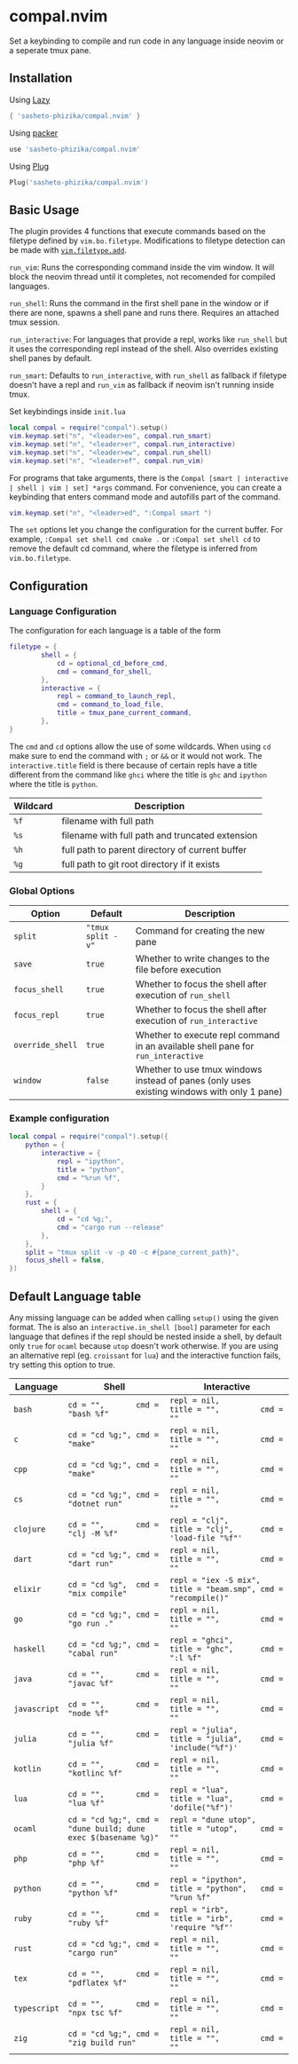 # compal.nvim
Set a keybinding to compile and run code in any language inside neovim or a seperate tmux pane.

## Installation
Using [Lazy](https://github.com/folke/lazy.nvim)
```lua
{ 'sasheto-phizika/compal.nvim' }
```
Using [packer](https://github.com/wbthomason/packer.nvim)
```lua
use 'sasheto-phizika/compal.nvim'

```
Using [Plug](https://github.com/junegunn/vim-plug)
```lua
Plug('sasheto-phizika/compal.nvim')
```

## Basic Usage
The plugin provides 4 functions that execute commands based on the filetype defined by `vim.bo.filetype`. Modifications to filetype detection can be made with [`vim.filetype.add`](https://neovim.io/doc/user/lua.html#lua-filetype).

`run_vim`: Runs the corresponding command inside the vim window. It will block the neovim thread until it completes, not recomended for compiled languages.

`run_shell`: Runs the command in the first shell pane in the window or if there are none, spawns a shell pane and runs there. Requires an attached tmux session.

`run_interactive`: For languages that provide a repl, works like `run_shell` but it uses the corresponding repl instead of the shell. Also overrides existing shell panes by default.

`run_smart`: Defaults to `run_interactive`, with `run_shell` as fallback if filetype doesn't have a repl and `run_vim` as fallback if neovim isn't running inside tmux.

Set keybindings inside `init.lua`

```lua
local compal = require("compal").setup()
vim.keymap.set("n", "<leader>ee", compal.run_smart)
vim.keymap.set("n", "<leader>er", compal.run_interactive)
vim.keymap.set("n", "<leader>ew", compal.run_shell)
vim.keymap.set("n", "<leader>ef", compal.run_vim)
```
For programs that take arguments, there is the `Compal [smart | interactive | shell | vim | set] *args` command. For convenience, you can create a keybinding that enters command mode and autofills part of the command.

```lua
vim.keymap.set("n", "<leader>ed", ":Compal smart ")
```

The `set` options let you change the configuration for the current buffer. For example, `:Compal set shell cmd cmake .` or `:Compal set shell cd` to remove the default cd command, where the filetype is inferred from `vim.bo.filetype`.

## Configuration
### Language Configuration
The configuration for each language is a table of the form

```lua
filetype = { 
        shell = {
            cd = optional_cd_before_cmd,
            cmd = command_for_shell,
        },
        interactive = {
            repl = command_to_launch_repl,
            cmd = command_to_load_file,
            title = tmux_pane_current_command,
        },
}

```

The `cmd` and `cd` options allow the use of some wildcards. When using `cd` make sure to end the command with `;` or `&&` or it would not work. The `interactive.title` field is there because of certain repls have a title different from the command like `ghci` where the title is `ghc` and `ipython` where the title is `python`.

| Wildcard | Description
|----------|------------|
| `%f` | filename with full path
| `%s` | filename with full path and truncated extension
| `%h` | full path to parent directory of current buffer
| `%g` | full path to git root directory if it exists

### Global Options
| Option | Default | Description
|--------|---------|------------|
| `split`                | `"tmux split -v"` | Command for creating the new pane
| `save`                 | `true`            | Whether to write changes to the file before execution
| `focus_shell`          | `true`            | Whether to focus the shell after execution of `run_shell`  
| `focus_repl`           | `true`            | Whether to focus the shell after execution of `run_interactive`  
| `override_shell`       | `true`            | Whether to execute repl command in an available shell pane for `run_interactive`
| `window`               | `false`           | Whether to use tmux windows instead of panes (only uses existing windows with only 1 pane)

### Example configuration
```lua
local compal = require("compal").setup({
    python = {
        interactive = {
            repl = "ipython",
            title = "python",
            cmd = "%run %f",
        }
    },
    rust = {
        shell = {
            cd = "cd %g;",
            cmd = "cargo run --release"
        },
    },
    split = "tmux split -v -p 40 -c #{pane_current_path}",
    focus_shell = false,
})
```
##  Default Language table
Any missing language can be added when calling `setup()` using the given format. The is also an `interactive.in_shell [bool]` parameter for each language that defines if the repl should be nested inside a shell, by default only `true` for `ocaml` because `utop` doesn't work otherwise. If you are using an alternative repl (eg. `croissant` for `lua`) and the interactive function fails, try setting this option to true.

| Language     | Shell                                                         | Interactive
| ---------    | --------                                                      | -----------
| `bash`       | `cd = "",       cmd = "bash %f"`                              | `repl = nil,          title = "",         cmd = ""`
| `c`          | `cd = "cd %g;", cmd = "make"`                                 | `repl = nil,          title = "",         cmd = ""`
| `cpp`        | `cd = "cd %g;", cmd = "make"`                                 | `repl = nil,          title = "",         cmd = ""`
| `cs`         | `cd = "cd %g;", cmd = "dotnet run"`                           | `repl = nil,          title = "",         cmd = ""`
| `clojure`    | `cd = "",       cmd = "clj -M %f"`                            | `repl = "clj",        title = "clj",      cmd = 'load-file "%f"'`
| `dart`       | `cd = "cd %g;", cmd = "dart run"`                             | `repl = nil,          title = "",         cmd = ""`
| `elixir`     | `cd = "cd %g",  cmd = "mix compile"`                          | `repl = "iex -S mix", title = "beam.smp", cmd = "recompile()"`
| `go`         | `cd = "cd %g;", cmd = "go run ."`                             | `repl = nil,          title = "",         cmd = ""`
| `haskell`    | `cd = "cd %g;", cmd = "cabal run"`                            | `repl = "ghci",       title = "ghc",      cmd = ":l %f"`
| `java`       | `cd = "",       cmd = "javac %f"`                             | `repl = nil,          title = "",         cmd = ""`
| `javascript` | `cd = "",       cmd = "node %f"`                              | `repl = nil,          title = "",         cmd = ""`
| `julia`      | `cd = "",       cmd = "julia %f"`                             | `repl = "julia",      title = "julia",    cmd = 'include("%f")'`
| `kotlin`     | `cd = "",       cmd = "kotlinc %f"`                           | `repl = nil,          title = "",         cmd = ""`
| `lua`        | `cd = "",       cmd = "lua %f"`                               | `repl = "lua",        title = "lua",      cmd = 'dofile("%f")'`
| `ocaml`      | `cd = "cd %g;", cmd = "dune build; dune exec $(basename %g)"` | `repl = "dune utop",  title = "utop",     cmd = ""`
| `php`        | `cd = "",       cmd = "php %f"`                               | `repl = nil,          title = "",         cmd = ""`
| `python`     | `cd = "",       cmd = "python %f"`                            | `repl = "ipython",    title = "python",   cmd = "%run %f"`
| `ruby`       | `cd = "",       cmd = "ruby %f"`                              | `repl = "irb",        title = "irb",      cmd = 'require "%f"'`
| `rust`       | `cd = "cd %g;", cmd = "cargo run"`                            | `repl = nil,          title = "",         cmd = ""`
| `tex`        | `cd = "",       cmd = "pdflatex %f"`                          | `repl = nil,          title = "",         cmd = ""`
| `typescript` | `cd = "",       cmd = "npx tsc %f"`                           | `repl = nil,          title = "",         cmd = ""`
| `zig`        | `cd = "cd %g;", cmd = "zig build run"`                        | `repl = nil,          title = "",         cmd = ""`

